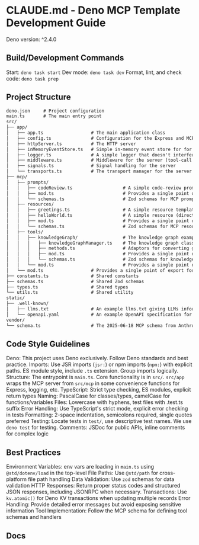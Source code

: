 # CLAUDE.md - Deno MCP Template Development Guide

Deno version: ^2.4.0

## Build/Development Commands

Start: `deno task start`
Dev mode: `deno task dev`
Format, lint, and check code: `deno task prep`

## Project Structure

```markdown
deno.json     # Project configuration
main.ts       # The main entry point
src/              
├── app/                        
│   ├── app.ts                  # The main application class
│   ├── config.ts               # Configuration for the Express and MCP server
│   ├── httpServer.ts           # The HTTP server
│   ├── inMemoryEventStore.ts   # Simple in-memory event store for for session resumability
│   ├── logger.ts               # A simple logger that doesn't interfere with stdout
│   ├── middleware.ts           # Middleware for the server (tool-call validation, etc.)
│   ├── signals.ts              # Signal handling for the server
│   └── transports.ts           # The transport manager for the server (HTTP and STDIO)
├── mcp/ 
│   ├── prompts/                             
│   │   ├── codeReview.ts                   # A simple code-review prompt example
│   │   ├── mod.ts                          # Provides a single point of export for all the MCP prompts
│   │   └── schemas.ts                      # Zod schemas for MCP prompts
│   ├── resources/                             
│   │   ├── greetings.ts                    # A simple resource template (dynamic resource) example
│   │   ├── helloWorld.ts                   # A simple resource (direct resource) example
│   │   ├── mod.ts                          # Provides a single point of export for all the MCP resources
│   │   └── schemas.ts                      # Zod schemas for MCP resources
│   ├── tools/                             
│   │   ├── knowledgeGraph/                 # The knowledge graph example tool
│   │   │   ├── knowledgeGraphManager.ts    # The knowledge graph class
│   │   │   ├── methods.ts                  # Adaptors for converting graph function to MCP tool calls/results
│   │   │   ├── mod.ts                      # Provides a single point of export for the knowledge graph
│   │   │   └── schemas.ts                  # Zod schemas for knowledge graph tools
│   │   └── mod.ts                          # Provides a single point of export for all the MCP tools
│   └── mod.ts                  # Provides a single point of export for the MCP server and all the MCP internals
├── constants.ts                # Shared constants
├── schemas.ts                  # Shared Zod schemas
├── types.ts                    # Shared types
└── utils.ts                    # Shared utility
static/             
├── .well-known/    
│   ├── llms.txt                # An example llms.txt giving LLMs information about the server    
│   └── openapi.yaml            # An example OpenAPI specification for the server 
vendor/
└── schema.ts                   # The 2025-06-18 MCP schema from Anthropic
```

## Code Style Guidelines

Deno: This project uses Deno exclusively. Follow Deno standards and best practice.
Imports: Use JSR imports (`jsr:`) or npm imports (`npm:`) with explicit paths. ES module style, include `.ts` extension. Group imports logically.
Structure: The entrypoint is `main.ts`. Core functionality is in `src/`. `src/app` wraps the MCP server from `src/mcp` in some convenience functions for Express, logging, etc.
TypeScript: Strict type checking, ES modules, explicit return types
Naming: PascalCase for classes/types, camelCase for functions/variables
Files: Lowercase with hyphens, test files with .test.ts suffix
Error Handling: Use TypeScript's strict mode, explicit error checking in tests
Formatting: 2-space indentation, semicolons required, single quotes preferred
Testing: Locate tests in `test/`, use descriptive test names. We use `deno test` for testing.
Comments: JSDoc for public APIs, inline comments for complex logic

## Best Practices

Environment Variables: env vars are loading in `main.ts` using `@std/dotenv/load` in the top-level
File Paths: Use `@std/path` for cross-platform file path handling
Data Validation: Use `zod` schemas for data validation
HTTP Responses: Return proper status codes and structured JSON responses, including JSONRPC when necessary.
Transactions: Use `kv.atomic()` for Deno KV transactions when updating multiple records
Error Handling: Provide detailed error messages but avoid exposing sensitive information
Tool Implementation: Follow the MCP schema for defining tool schemas and handlers

## Docs
